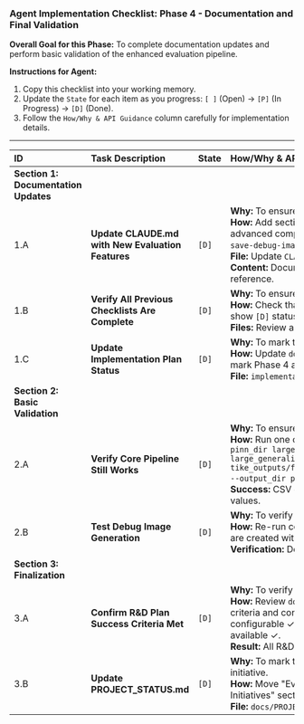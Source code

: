 ### **Agent Implementation Checklist: Phase 4 - Documentation and Final Validation**

**Overall Goal for this Phase:** To complete documentation updates and perform basic validation of the enhanced evaluation pipeline.

**Instructions for Agent:**
1. Copy this checklist into your working memory.
2. Update the `State` for each item as you progress: `[ ]` (Open) -> `[P]` (In Progress) -> `[D]` (Done).
3. Follow the `How/Why & API Guidance` column carefully for implementation details.

---

| ID  | Task Description                                   | State | How/Why & API Guidance                                                                                                                                                                                                                                                                                                                                                                                                                                                                                                                                                                                                                                                                                                                                                                                                                                                                                                                                                                                                                                                                                                                                                                                                                                                                                                                                                                                                                                                                                                                                                                                                                                                                                                                                                                                                                                                                                                                                                                                                                                                                                                                                                                                                                                                                                                                                                                                                                                                                                                                                                                                                                                                                                                                                                                                                                                                                                                                                                                                                                                                                                                                                                                                                                                                                                                                                                                                                                                                                                                                                                                                                                                                                                                                                                                                                                                                                                                                                                                                                                                                                                                                                                                                                                                                                                                                                                                                                                                                                                                                                                                                                                                                                                                                                                                                                                                                                                                                                                                                                                                                                                                                                                                                                                                                                                                                                                                                                                                                                                                                                                                                                                                                                                                                                                                                                                                                                                                                                                                                                                                                                                                                                                                                                                                                                                                                                                                                                                                                                                                                                                                                                                                                                                                                                                                                                                                                                                                                                                                                                                                                                                                                                                                                                                                                                                                                                                                                                                                                                                                                                                                                                                                                                                                                                                                                                                                                                                                                                                                                                                                                                                                                                                                                                                                                                                                                                                                                                                                                                                                                                                                                                                                                                                                                                                                                                                                                                                                                                                                                                                                                                                                                                                                                                                                                                                                                                                                                                                                                                                                                                                                                                                                                                                                                                                                                                                                                                                                                                                                                                                                                                                                                                                                                                                                                                                                                                                                                                                                                                                                                                                                                                                                                                                                                                                                                                                                                                                                                                                                                                                                                                                                                                                                                                                                                                                                                                                                                                                                                                                                                                                                                                                                                                                                                                                                                                                                                                                                                                                                                                                                                                                                                                                                                                                                                                                                                                                                                                                                                                                                                                                                                                                                                                                                                                                       -
| :-- | :------------------------------------------------- | :---- | :-------------------------------------------------
| **Section 1: Documentation Updates**
| 1.A | **Update CLAUDE.md with New Evaluation Features**  | `[D]` | **Why:** To ensure AI assistants understand the enhanced evaluation capabilities. <br> **How:** Add section describing new metrics (SSIM, MS-SSIM), debug image workflow, and advanced comparison options. Include examples of new command-line flags like `--save-debug-images`, `--ms-ssim-sigma`, `--phase-align-method`. <br> **File:** Update `CLAUDE.md` evaluation sections. <br> **Content:** Document debug image generation, new metric descriptions, CLI flag reference.
| 1.B | **Verify All Previous Checklists Are Complete**    | `[D]` | **Why:** To ensure proper phase tracking and documentation consistency. <br> **How:** Check that `phase_1_checklist.md`, `phase_2_checklist.md`, `phase_3_checklist.md` all show `[D]` status for all tasks. <br> **Files:** Review all three phase checklists to confirm completion status.
| 1.C | **Update Implementation Plan Status**               | `[D]` | **Why:** To mark the evaluation enhancements initiative as complete. <br> **How:** Update `docs/refactor/eval_enhancements/implementation_eval_enhancements.md` to mark Phase 4 as complete with checkmark. <br> **File:** `implementation_eval_enhancements.md` Phase Tracking section.
| **Section 2: Basic Validation**
| 2.A | **Verify Core Pipeline Still Works**               | `[D]` | **Why:** To ensure recent changes haven't broken basic functionality. <br> **How:** Run one comparison with new metrics: `python scripts/compare_models.py --pinn_dir large_generalization_study_tike_test/train_1024/pinn_run --baseline_dir large_generalization_study_tike_test/train_1024/baseline_run --test_data tike_outputs/fly001_final_downsampled/fly001_final_downsampled_data_transposed.npz --output_dir phase4_validation`. <br> **Success:** CSV contains all expected metrics including `ssim`, `ms_ssim` with reasonable values.
| 2.B | **Test Debug Image Generation**                    | `[D]` | **Why:** To verify debug functionality works as documented. <br> **How:** Re-run comparison with `--save-debug-images` flag. Check that debug directories are created with expected PNG files. <br> **Verification:** Debug images show meaningful content and preprocessing visualization.
| **Section 3: Finalization**
| 3.A | **Confirm R&D Plan Success Criteria Met**          | `[D]` | **Why:** To verify the initiative achieves its stated goals. <br> **How:** Review `docs/refactor/eval_enhancements/plan_eval_enhancements.md` success criteria and confirm: (1) SSIM/MS-SSIM implemented ✓, (2) Phase alignment configurable ✓, (3) Backward compatibility maintained ✓, (4) Debug visualization available ✓. <br> **Result:** All R&D objectives achieved.
| 3.B | **Update PROJECT_STATUS.md**                       | `[D]` | **Why:** To mark the evaluation enhancements initiative as complete and ready for next initiative. <br> **How:** Move "Evaluation Enhancements" from "Current Active Initiative" to "Completed Initiatives" section. Update status to ✅ Complete. <br> **File:** `docs/PROJECT_STATUS.md`